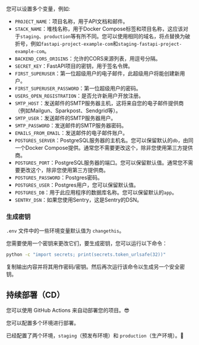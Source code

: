 
您可以设置多个变量，例如:

* `PROJECT_NAME`：项目名称，用于API文档和邮件。
* `STACK_NAME`：堆栈名称，用于Docker Compose标签和项目名称，这应该对于`staging`、`production`等有所不同。您可以使用相同的域名，将点替换为破折号，例如`fastapi-project-example-com`和`staging-fastapi-project-example-com`。
* `BACKEND_CORS_ORIGINS`：允许的CORS来源列表，用逗号分隔。
* `SECRET_KEY`：FastAPI项目的密钥，用于签名令牌。
* `FIRST_SUPERUSER`：第一位超级用户的电子邮件，此超级用户将能创建新用户。
* `FIRST_SUPERUSER_PASSWORD`：第一位超级用户的密码。
* `USERS_OPEN_REGISTRATION`：是否允许新用户开放注册。
* `SMTP_HOST`：发送邮件的SMTP服务器主机，这将来自您的电子邮件提供商（例如Mailgun、Sparkpost、Sendgrid等）。
* `SMTP_USER`：发送邮件的SMTP服务器用户。
* `SMTP_PASSWORD`：发送邮件的SMTP服务器密码。
* `EMAILS_FROM_EMAIL`：发送邮件的电子邮件账户。
* `POSTGRES_SERVER`：PostgreSQL服务器的主机名。您可以保留默认的`db`，由同一个Docker Compose提供。通常您不需要更改这个，除非您使用第三方提供商。
* `POSTGRES_PORT`：PostgreSQL服务器的端口。您可以保留默认值。通常您不需要更改这个，除非您使用第三方提供商。
* `POSTGRES_PASSWORD`：Postgres密码。
* `POSTGRES_USER`：Postgres用户，您可以保留默认值。
* `POSTGRES_DB`：用于此应用程序的数据库名称。您可以保留默认的`app`。
* `SENTRY_DSN`：如果您使用Sentry，这是Sentry的DSN。

### 生成密钥

`.env` 文件中的一些环境变量默认值为 `changethis`。

您需要使用一个密钥来更改它们，要生成密钥，您可以运行以下命令：

```bash
python -c "import secrets; print(secrets.token_urlsafe(32))"
```

复制输出内容并将其用作密码/密钥。然后再次运行该命令以生成另一个安全密钥。

## 持续部署（CD）

您可以使用 GitHub Actions 来自动部署您的项目。😎

您可以配置多个环境进行部署。

已经配置了两个环境，`staging`（预发布环境）和 `production`（生产环境）。🚀